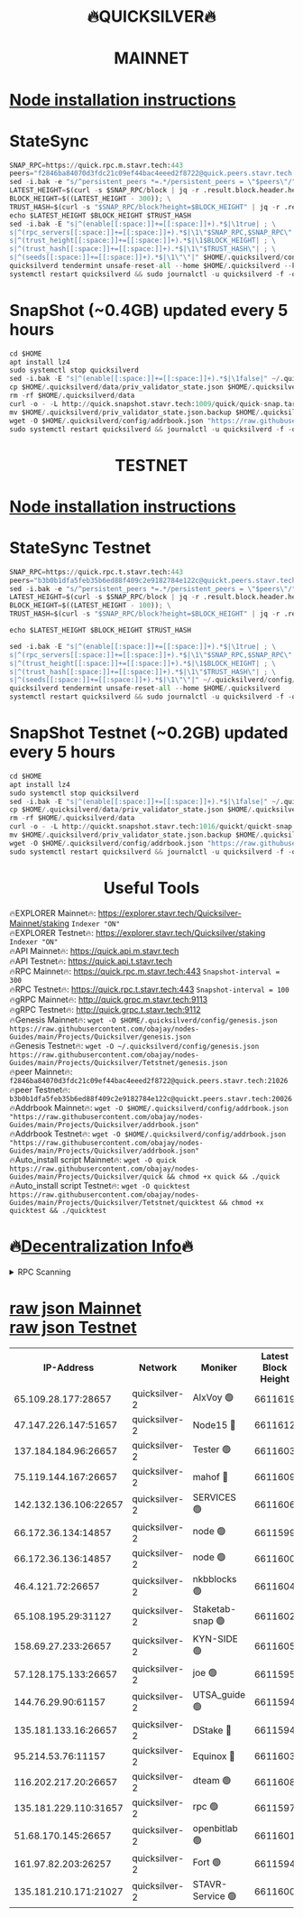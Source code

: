 <h1 align="center"> 🔥QUICKSILVER🔥</h1>

<h1 align="center"> MAINNET</h1>

[Node installation instructions](https://github.com/obajay/nodes-Guides/tree/main/Projects/Quicksilver)
=

# StateSync
```python
SNAP_RPC=https://quick.rpc.m.stavr.tech:443
peers="f2846ba84070d3fdc21c09ef44bac4eeed2f8722@quick.peers.stavr.tech:21026"
sed -i.bak -e "s/^persistent_peers *=.*/persistent_peers = \"$peers\"/" $HOME/.quicksilverd/config/config.toml
LATEST_HEIGHT=$(curl -s $SNAP_RPC/block | jq -r .result.block.header.height); \
BLOCK_HEIGHT=$((LATEST_HEIGHT - 300)); \
TRUST_HASH=$(curl -s "$SNAP_RPC/block?height=$BLOCK_HEIGHT" | jq -r .result.block_id.hash)
echo $LATEST_HEIGHT $BLOCK_HEIGHT $TRUST_HASH
sed -i.bak -E "s|^(enable[[:space:]]+=[[:space:]]+).*$|\1true| ; \
s|^(rpc_servers[[:space:]]+=[[:space:]]+).*$|\1\"$SNAP_RPC,$SNAP_RPC\"| ; \
s|^(trust_height[[:space:]]+=[[:space:]]+).*$|\1$BLOCK_HEIGHT| ; \
s|^(trust_hash[[:space:]]+=[[:space:]]+).*$|\1\"$TRUST_HASH\"| ; \
s|^(seeds[[:space:]]+=[[:space:]]+).*$|\1\"\"|" $HOME/.quicksilverd/config/config.toml
quicksilverd tendermint unsafe-reset-all --home $HOME/.quicksilverd --keep-addr-book
systemctl restart quicksilverd && sudo journalctl -u quicksilverd -f -o cat
```

# SnapShot (~0.4GB) updated every 5 hours
```python
cd $HOME
apt install lz4
sudo systemctl stop quicksilverd
sed -i.bak -E "s|^(enable[[:space:]]+=[[:space:]]+).*$|\1false|" ~/.quicksilverd/config/config.toml
cp $HOME/.quicksilverd/data/priv_validator_state.json $HOME/.quicksilverd/priv_validator_state.json.backup
rm -rf $HOME/.quicksilverd/data
curl -o - -L http://quick.snapshot.stavr.tech:1009/quick/quick-snap.tar.lz4 | lz4 -c -d - | tar -x -C $HOME/.quicksilverd --strip-components 2
mv $HOME/.quicksilverd/priv_validator_state.json.backup $HOME/.quicksilverd/data/priv_validator_state.json
wget -O $HOME/.quicksilverd/config/addrbook.json "https://raw.githubusercontent.com/obajay/nodes-Guides/main/Projects/Quicksilver/addrbook.json"
sudo systemctl restart quicksilverd && journalctl -u quicksilverd -f -o cat
```

<h1 align="center"> TESTNET</h1>

[Node installation instructions](https://github.com/obajay/nodes-Guides/tree/main/Projects/Quicksilver/Tetstnet)
=

# StateSync Testnet
```python
SNAP_RPC=https://quick.rpc.t.stavr.tech:443
peers="b3b0b1dfa5feb35b6ed88f409c2e9182784e122c@quickt.peers.stavr.tech:20026"
sed -i.bak -e "s/^persistent_peers *=.*/persistent_peers = \"$peers\"/" $HOME/.quicksilverd/config/config.toml
LATEST_HEIGHT=$(curl -s $SNAP_RPC/block | jq -r .result.block.header.height); \
BLOCK_HEIGHT=$((LATEST_HEIGHT - 100)); \
TRUST_HASH=$(curl -s "$SNAP_RPC/block?height=$BLOCK_HEIGHT" | jq -r .result.block_id.hash)

echo $LATEST_HEIGHT $BLOCK_HEIGHT $TRUST_HASH

sed -i.bak -E "s|^(enable[[:space:]]+=[[:space:]]+).*$|\1true| ; \
s|^(rpc_servers[[:space:]]+=[[:space:]]+).*$|\1\"$SNAP_RPC,$SNAP_RPC\"| ; \
s|^(trust_height[[:space:]]+=[[:space:]]+).*$|\1$BLOCK_HEIGHT| ; \
s|^(trust_hash[[:space:]]+=[[:space:]]+).*$|\1\"$TRUST_HASH\"| ; \
s|^(seeds[[:space:]]+=[[:space:]]+).*$|\1\"\"|" ~/.quicksilverd/config/config.toml
quicksilverd tendermint unsafe-reset-all --home $HOME/.quicksilverd
systemctl restart quicksilverd && sudo journalctl -u quicksilverd -f -o cat

```

# SnapShot Testnet (~0.2GB) updated every 5 hours
```python
cd $HOME
apt install lz4
sudo systemctl stop quicksilverd
sed -i.bak -E "s|^(enable[[:space:]]+=[[:space:]]+).*$|\1false|" ~/.quicksilverd/config/config.toml
cp $HOME/.quicksilverd/data/priv_validator_state.json $HOME/.quicksilverd/priv_validator_state.json.backup
rm -rf $HOME/.quicksilverd/data
curl -o - -L http://quickt.snapshot.stavr.tech:1016/quickt/quickt-snap.tar.lz4 | lz4 -c -d - | tar -x -C $HOME/.quicksilverd --strip-components 2
mv $HOME/.quicksilverd/priv_validator_state.json.backup $HOME/.quicksilverd/data/priv_validator_state.json
wget -O $HOME/.quicksilverd/config/addrbook.json "https://raw.githubusercontent.com/obajay/nodes-Guides/main/Projects/Quicksilver/Tetstnet/addrbook.json"
sudo systemctl restart quicksilverd && journalctl -u quicksilverd -f -o cat
```
 <h1 align="center"> Useful Tools</h1>

🔥EXPLORER Mainnet🔥:        https://explorer.stavr.tech/Quicksilver-Mainnet/staking    `Indexer "ON"` \
🔥EXPLORER Testnet🔥:        https://explorer.stavr.tech/Quicksilver/staking	        `Indexer "ON"` \
🔥API Mainnet🔥: 			 https://quick.api.m.stavr.tech \
🔥API Testnet🔥: 			 https://quick.api.t.stavr.tech \
🔥RPC Mainnet🔥:             https://quick.rpc.m.stavr.tech:443              `Snapshot-interval = 300` \
🔥RPC Testnet🔥:             https://quick.rpc.t.stavr.tech:443              `Snapshot-interval = 100` \
🔥gRPC Mainnet🔥:                    http://quick.grpc.m.stavr.tech:9113 \
🔥gRPC Testnet🔥:                    http://quick.grpc.t.stavr.tech:9112 \
🔥Genesis Mainnet🔥: `wget -O $HOME/.quicksilverd/config/genesis.json https://raw.githubusercontent.com/obajay/nodes-Guides/main/Projects/Quicksilver/genesis.json` \
🔥Genesis Testnet🔥: `wget -O ~/.quicksilverd/config/genesis.json https://raw.githubusercontent.com/obajay/nodes-Guides/main/Projects/Quicksilver/Tetstnet/genesis.json` \
🔥peer Mainnet🔥:					 `f2846ba84070d3fdc21c09ef44bac4eeed2f8722@quick.peers.stavr.tech:21026` \
🔥peer Testnet🔥:					 `b3b0b1dfa5feb35b6ed88f409c2e9182784e122c@quickt.peers.stavr.tech:20026` \
🔥Addrbook Mainnet🔥:    ```wget -O $HOME/.quicksilverd/config/addrbook.json "https://raw.githubusercontent.com/obajay/nodes-Guides/main/Projects/Quicksilver/addrbook.json"``` \
🔥Addrbook Testnet🔥:    ```wget -O $HOME/.quicksilverd/config/addrbook.json "https://raw.githubusercontent.com/obajay/nodes-Guides/main/Projects/Quicksilver/addrbook.json"``` \
🔥Auto_install script Mainnet🔥: ```wget -O quick https://raw.githubusercontent.com/obajay/nodes-Guides/main/Projects/Quicksilver/quick && chmod +x quick && ./quick``` \
🔥Auto_install script Testnet🔥: ```wget -O quicktest https://raw.githubusercontent.com/obajay/nodes-Guides/main/Projects/Quicksilver/Tetstnet/quicktest && chmod +x quicktest && ./quicktest```

🔥[Decentralization Info](https://github.com/obajay/StateSync-snapshots/tree/main/Projects/Quicksilver/Decentralization)🔥
=

<details>
<summary>RPC Scanning</summary>

<h2 align="center"> We scan nodes in real time every 4 hours. And we provide the final result of RPC endpoints.
We cannot influence the operation of these nodes in any way. </h2>


```python
If Voting Power is higher than 0 --> then the Node is a validator of the network and may be subject to attack and be a potential threat to the chain.
```
```python
We marked such validators with a red symbol
```

</details>

[raw json Mainnet](https://rpc-check.quickm.stavr.tech/quickm/rpc-quickm-result.json) \
[raw json Testnet](https://github.com/obajay/StateSync-snapshots/tree/main/Projects/Quicksilver/Rpc-Check-Testnet)
=


<table><tr><th>IP-Address</th><th>Network</th><th>Moniker</th><th>Latest Block Height</th><th>Earliest Block Height</th><th>Catching Up</th><th>Tx Index</th><th>Voting Power</th><th>Scan Time</th></tr><tr><td>65.109.28.177:28657</td><td>quicksilver-2</td><td>AlxVoy 🟢</td><td>6611619</td><td>3562001</td><td>False</td><td>off</td><td>0</td><td>2024-03-29T10:11:11.511368090UTC</td></tr><tr><td>47.147.226.147:51657</td><td>quicksilver-2</td><td>Node15 🔴</td><td>6611612</td><td>5151648</td><td>False</td><td>off</td><td>924989</td><td>2024-03-29T10:10:34.269102638UTC</td></tr><tr><td>137.184.184.96:26657</td><td>quicksilver-2</td><td>Tester 🟢</td><td>6611603</td><td>5550692</td><td>False</td><td>off</td><td>0</td><td>2024-03-29T10:09:39.881323912UTC</td></tr><tr><td>75.119.144.167:26657</td><td>quicksilver-2</td><td>mahof 🔴</td><td>6611609</td><td>5654794</td><td>False</td><td>on</td><td>285933</td><td>2024-03-29T10:10:16.667617972UTC</td></tr><tr><td>142.132.136.106:22657</td><td>quicksilver-2</td><td>SERVICES 🟢</td><td>6611606</td><td>5920001</td><td>False</td><td>on</td><td>0</td><td>2024-03-29T10:09:57.830294391UTC</td></tr><tr><td>66.172.36.134:14857</td><td>quicksilver-2</td><td>node 🟢</td><td>6611599</td><td>5950756</td><td>False</td><td>on</td><td>0</td><td>2024-03-29T10:09:16.967558985UTC</td></tr><tr><td>66.172.36.136:14857</td><td>quicksilver-2</td><td>node 🟢</td><td>6611600</td><td>5950756</td><td>False</td><td>on</td><td>0</td><td>2024-03-29T10:09:19.785147259UTC</td></tr><tr><td>46.4.121.72:26657</td><td>quicksilver-2</td><td>nkbblocks 🟢</td><td>6611604</td><td>6056301</td><td>False</td><td>on</td><td>0</td><td>2024-03-29T10:09:46.360432896UTC</td></tr><tr><td>65.108.195.29:31127</td><td>quicksilver-2</td><td>Staketab-snap 🟢</td><td>6611602</td><td>6075001</td><td>False</td><td>off</td><td>0</td><td>2024-03-29T10:09:32.652816801UTC</td></tr><tr><td>158.69.27.233:26657</td><td>quicksilver-2</td><td>KYN-SIDE 🟢</td><td>6611605</td><td>6159001</td><td>False</td><td>on</td><td>0</td><td>2024-03-29T10:09:51.048374487UTC</td></tr><tr><td>57.128.175.133:26657</td><td>quicksilver-2</td><td>joe 🟢</td><td>6611595</td><td>6246344</td><td>False</td><td>on</td><td>0</td><td>2024-03-29T10:08:50.539745207UTC</td></tr><tr><td>144.76.29.90:61157</td><td>quicksilver-2</td><td>UTSA_guide 🟢</td><td>6611594</td><td>6316825</td><td>False</td><td>on</td><td>0</td><td>2024-03-29T10:08:48.218396314UTC</td></tr><tr><td>135.181.133.16:26657</td><td>quicksilver-2</td><td>DStake 🔴</td><td>6611594</td><td>6378597</td><td>False</td><td>on</td><td>79272</td><td>2024-03-29T10:08:47.768330778UTC</td></tr><tr><td>95.214.53.76:11157</td><td>quicksilver-2</td><td>Equinox 🔴</td><td>6611603</td><td>6459097</td><td>False</td><td>on</td><td>214742</td><td>2024-03-29T10:09:39.061507972UTC</td></tr><tr><td>116.202.217.20:26657</td><td>quicksilver-2</td><td>dteam 🟢</td><td>6611608</td><td>6474101</td><td>False</td><td>on</td><td>0</td><td>2024-03-29T10:10:06.204757767UTC</td></tr><tr><td>135.181.229.110:31657</td><td>quicksilver-2</td><td>rpc 🟢</td><td>6611597</td><td>6479823</td><td>False</td><td>on</td><td>0</td><td>2024-03-29T10:09:03.578904748UTC</td></tr><tr><td>51.68.170.145:26657</td><td>quicksilver-2</td><td>openbitlab 🟢</td><td>6611601</td><td>6507144</td><td>False</td><td>on</td><td>0</td><td>2024-03-29T10:09:26.190596914UTC</td></tr><tr><td>161.97.82.203:26257</td><td>quicksilver-2</td><td>Fort 🟢</td><td>6611594</td><td>6565996</td><td>False</td><td>on</td><td>0</td><td>2024-03-29T10:08:45.318160270UTC</td></tr><tr><td>135.181.210.171:21027</td><td>quicksilver-2</td><td>STAVR-Service 🟢</td><td>6611600</td><td>6608401</td><td>False</td><td>on</td><td>0</td><td>2024-03-29T10:09:51.395687738UTC</td></tr></table>
